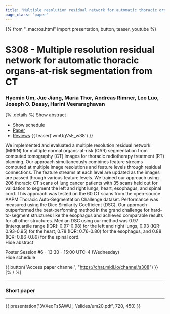 ```yaml
---
title: "Multiple resolution residual network for automatic thoracic organs-at-risk segmentation from CT"
page_class: "paper"
---
```


{% from "_macros.html" import presentation, button, teaser, youtube %}

# S308 - Multiple resolution residual network for automatic thoracic organs-at-risk segmentation from CT

### Hyemin Um, Jue Jiang, Maria Thor, Andreas Rimner, Leo Luo, Joseph O. Deasy, Harini Veeraraghavan

[% .details %]
<a class="toggle_visibility" data-selector=".abstract" data-level="3">Show abstract</a>
- <a class="toggle_visibility" data-selector=".schedule" data-level="3">Show schedule</a>
- <a href="https://openreview.net/pdf?id=h3Miqa_jqN">Paper</a>
- <a href="https://openreview.net/forum?id=h3Miqa_jqN">Reviews</a>
{{ teaser('wmUgVsE_w38') }}

<p>
    <span class="abstract">
        We implemented and evaluated a multiple resolution residual network (MRRN) for multiple normal organs-at-risk (OAR) segmentation from computed tomography (CT) images for thoracic radiotherapy treatment (RT) planning. Our approach simultaneously combines feature streams computed at multiple image resolutions and feature levels through residual connections. The feature streams at each level are updated as the images are passed through various feature levels. We trained our approach using 206 thoracic CT scans of lung cancer patients with 35 scans held out for validation to segment the left and right lungs, heart, esophagus, and spinal cord. This approach was tested on the 60 CT scans from the open-source AAPM Thoracic Auto-Segmentation Challenge dataset. Performance was measured using the Dice Similarity Coefficient (DSC). Our approach outperformed the best-performing method in the grand challenge for hard-to-segment structures like the esophagus and achieved comparable results for all other structures. Median DSC using our method was 0.97 (interquartile range [IQR]: 0.97-0.98) for the left and right lungs, 0.93 (IQR: 0.93-0.95) for the heart, 0.78 (IQR: 0.76-0.80) for the esophagus, and 0.88 (IQR: 0.86-0.89) for the spinal cord. 
        <br>
        <span class="actions"><a class="toggle_visibility" data-level="2">Hide abstract</a></span>
    </span>
</p>

<p>
    <span class="schedule">
        Poster Session #6  - 13:30 - 15:00 UTC-4 (Wednesday)
        <br>
        <span class="actions"><a class="toggle_visibility" data-level="2">Hide schedule</a></span>
    </span>
</p>

{{ button("Access paper channel", "https://chat.midl.io/channel/s308") }}
[% / %]

---


### Short paper

---

{{ presentation('3VXeqFs5AWU', '/slides/um20.pdf', 720, 450) }}